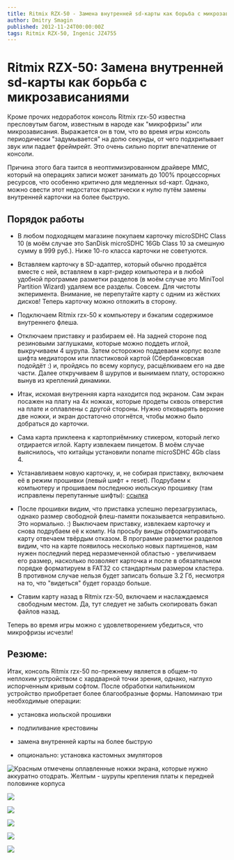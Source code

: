 ```yaml
---
title: Ritmix RZX-50 - Замена внутренней sd-карты как борьба с микрозависаниями
author: Dmitry Smagin
published: 2012-11-24T00:00:00Z
tags: Ritmix RZX-50, Ingenic JZ4755
---
```


# Ritmix RZX-50: Замена внутренней sd-карты как борьба с микрозависаниями

Кроме прочих недоработок консоль Ritmix rzx-50 известна пресловутым багом, известным в народе как "микрофризы" или микрозависания. Выражается он в том, что во время игры консоль периодически "задумывается" на долю секунды, от чего подхрипывает звук или падает фреймрейт. Это очень сильно портит впечатление от консоли.

Причина этого бага таится в неоптимизированном драйвере MMC, который на операциях записи может занимать до 100% процессорных ресурсов, что особенно критично для медленных sd-карт. Однако, можно свести этот недостаток практически к нулю путём замены внутренней карточки на более быструю.

## Порядок работы

* В любом подходящем магазине покупаем карточку microSDHC Class 10 (в моём случае это SanDisk microSDHC 16Gb Class 10 за смешную сумму в 999 руб.). Ниже 10-го класса карточки не советуются.

* Вставляем карточку в SD-адаптер, который обычно продаётся вместе с ней, вставляем в карт-ридер компьютера и в любой удобной программе разметки разделов (в моём случае это MiniTool Partition Wizard) удаляем все разделы. Совсем. Для чистоты экперимента. Внимание, не перепутайте карту с одним из жёстких дисков! Теперь карточку можно отложить в сторону.

* Подключаем Ritmix rzx-50 к компьютеру и бэкапим содержимое внутреннего флеша.

* Отключаем приставку и разбираем её. На задней стороне под резиновыми заглушками, которые можно поддеть иглой, выкручиваем 4 шурупа. Затем осторожно поддеваем корпус возле шифта медиатором или пластиковой картой (Сбербанковская подойдёт :) и, пройдясь по всему корпусу, расщёлкиваем его на две части. Далее откручиваем 8 шурупов и вынимаем плату, осторожно вынув из креплений динамики.

* Итак, искомая внутренняя карта находится под экраном. Сам экран посажен на плату на 4х ножках, которые продеты сквозь отверстия на плате и оплавлены с другой стороны. Нужно отковырять верхние две ножки, и экран достаточно отогнётся, чтобы можно было добраться до карточки.
* Сама карта приклеена к картоприёмнику стикером, который легко отдирается иглой. Карту извлекаем пинцетом. В моём случае выяснилось, что китайцы установили noname microSDHC 4Gb class 4.

* Устанавливаем новую карточку, и, не собирая приставку, включаем её в режим прошивки (левый шифт + reset). Подрубаем к компьютеру и прошиваем последнюю июльскую прошивку (там исправлены перепутанные шифты): [ссылка](http://a320.emulate.su/2012/07/06/proshivka-ritmix-rzx-50-iyul-2012/)

* После прошивки видим, что приставка успешно перезагрузилась, однако размер свободной флеш-памяти показывается неправильно. Это нормально. :) Выключаем приставку, извлекаем карточку и снова подрубаем её к компу. На просьбу винды отформатировать карту отвечаем твёрдым отказом. В программе разметки разделов видим, что на карте появилось несколько новых партишенов, нам нужен последний перед неразмеченной областью - увеличиваем его размер, насколько позволяет карточка и после в обязательном порядке форматируем в FAT32 со стандартным размером кластера. В противном случае нельзя будет записать больше 3.2 Гб, несмотря на то, что "видеться" будет гораздо больше.

* Ставим карту назад в Ritmix rzx-50, включаем и наслаждаемся свободным местом. Да, тут следует не забыть скопировать бэкап файлов назад.

Теперь во время игры можно с удовлетворением убедиться, что микрофризы исчезли!

## Резюме:

Итак, консоль Ritmix rzx-50 по-прежнему является в общем-то неплохим устройством с хардварной точки зрения, однако, наглухо испорченным кривым софтом. После обработки напильником устройство приобретает более благообразные формы. Напоминаю три необходимые операции:

* установка июльской прошивки

* подпиливание крестовины

* замена внутренней карты на более быструю

* опционально: установка кастомных эмуляторов

![Красным отмечены оплавленные ножки экрана, которые нужно аккуратно отодрать. Желтым - шурупы крепления платы к передней половинке корпуса](/files/rzx50-sd-card/001.jpg)

![](/files/rzx50-sd-card/002.jpg)

![](/files/rzx50-sd-card/003.jpg)

![](/files/rzx50-sd-card/004.jpg)

![](/files/rzx50-sd-card/005.jpg)

![](/files/rzx50-sd-card/006.jpg)

